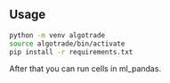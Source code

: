 ## Usage
```bash
python -m venv algotrade
source algotrade/bin/activate
pip install -r requirements.txt
```

After that you can run cells in ml_pandas. 
